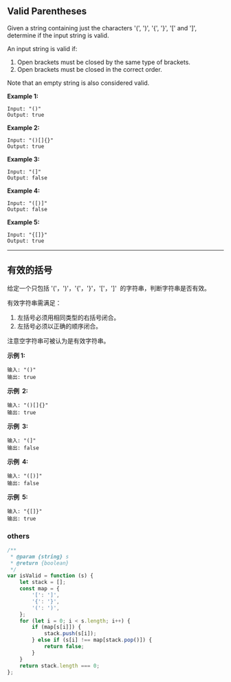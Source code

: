 ## Valid Parentheses

Given a string containing just the characters '(', ')', '{', '}', '[' and ']', determine if the input string is valid.

An input string is valid if:

1. Open brackets must be closed by the same type of brackets.
2. Open brackets must be closed in the correct order.

Note that an empty string is also considered valid.

**Example 1:**

    Input: "()"
    Output: true

**Example 2:**

    Input: "()[]{}"
    Output: true

**Example 3:**

    Input: "(]"
    Output: false

**Example 4:**

    Input: "([)]"
    Output: false

**Example 5:**

    Input: "{[]}"
    Output: true

---

## 有效的括号

给定一个只包括 '('，')'，'{'，'}'，'['，']'  的字符串，判断字符串是否有效。

有效字符串需满足：

1. 左括号必须用相同类型的右括号闭合。
2. 左括号必须以正确的顺序闭合。

注意空字符串可被认为是有效字符串。

**示例 1:**

    输入: "()"
    输出: true

**示例  2:**

    输入: "()[]{}"
    输出: true

**示例  3:**

    输入: "(]"
    输出: false

**示例  4:**

    输入: "([)]"
    输出: false

**示例  5:**

    输入: "{[]}"
    输出: true

### others

```javascript
/**
 * @param {string} s
 * @return {boolean}
 */
var isValid = function (s) {
    let stack = [];
    const map = {
        '[': ']',
        '{': '}',
        '(': ')',
    };
    for (let i = 0; i < s.length; i++) {
        if (map[s[i]]) {
            stack.push(s[i]);
        } else if (s[i] !== map[stack.pop()]) {
            return false;
        }
    }
    return stack.length === 0;
};
```
